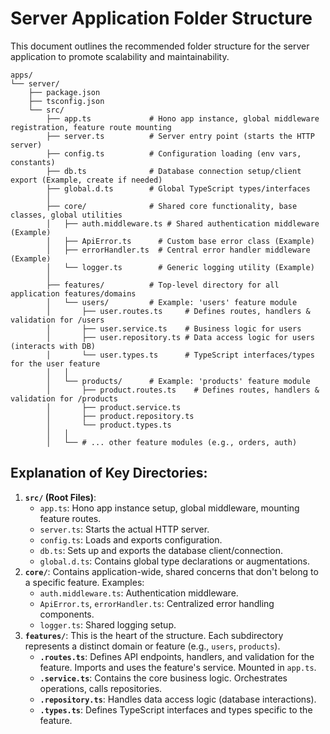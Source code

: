 # Server Application Folder Structure

This document outlines the recommended folder structure for the server application to promote scalability and maintainability.

```
apps/
└── server/
    ├── package.json
    ├── tsconfig.json
    └── src/
        ├── app.ts             # Hono app instance, global middleware registration, feature route mounting
        ├── server.ts          # Server entry point (starts the HTTP server)
        ├── config.ts          # Configuration loading (env vars, constants)
        ├── db.ts              # Database connection setup/client export (Example, create if needed)
        ├── global.d.ts        # Global TypeScript types/interfaces
        │
        ├── core/              # Shared core functionality, base classes, global utilities
        │   ├── auth.middleware.ts # Shared authentication middleware (Example)
        │   ├── ApiError.ts      # Custom base error class (Example)
        │   ├── errorHandler.ts  # Central error handler middleware (Example)
        │   └── logger.ts        # Generic logging utility (Example)
        │
        ├── features/          # Top-level directory for all application features/domains
        │   └── users/         # Example: 'users' feature module
        │       ├── user.routes.ts     # Defines routes, handlers & validation for /users
        │       ├── user.service.ts    # Business logic for users
        │       ├── user.repository.ts # Data access logic for users (interacts with DB)
        │       └── user.types.ts      # TypeScript interfaces/types for the user feature
        │   │
        │   └── products/      # Example: 'products' feature module
        │       ├── product.routes.ts    # Defines routes, handlers & validation for /products
        │       ├── product.service.ts
        │       ├── product.repository.ts
        │       └── product.types.ts
        │   │
        │   └── # ... other feature modules (e.g., orders, auth)

```

## Explanation of Key Directories:

1.  **`src/` (Root Files)**:
    - `app.ts`: Hono app instance setup, global middleware, mounting feature routes.
    - `server.ts`: Starts the actual HTTP server.
    - `config.ts`: Loads and exports configuration.
    - `db.ts`: Sets up and exports the database client/connection.
    - `global.d.ts`: Contains global type declarations or augmentations.
2.  **`core/`**: Contains application-wide, shared concerns that don't belong to a specific feature. Examples:
    - `auth.middleware.ts`: Authentication middleware.
    - `ApiError.ts`, `errorHandler.ts`: Centralized error handling components.
    - `logger.ts`: Shared logging setup.
3.  **`features/`**: This is the heart of the structure. Each subdirectory represents a distinct domain or feature (e.g., `users`, `products`).
    - **`.routes.ts`**: Defines API endpoints, handlers, and validation for the feature. Imports and uses the feature's service. Mounted in `app.ts`.
    - **`.service.ts`**: Contains the core business logic. Orchestrates operations, calls repositories.
    - **`.repository.ts`**: Handles data access logic (database interactions).
    - **`.types.ts`**: Defines TypeScript interfaces and types specific to the feature.
